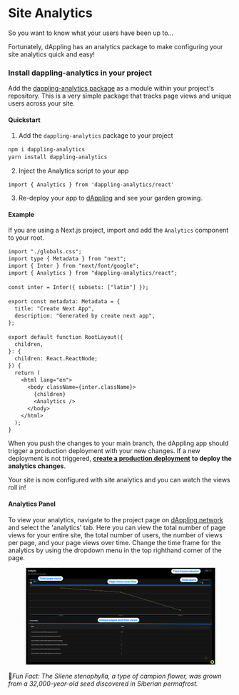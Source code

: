 # Site Analytics

So you want to know what your users have been up to...

Fortunately, dAppling has an analytics package to make configuring your site analytics quick and easy!

### Install dappling-analytics in your project

Add the [dappling-analytics package](https://github.com/alwaysbegrowing/dapplingAnalytics) as a module within your project's repository. This is a very simple package that tracks page views and unique users across your site.

#### Quickstart

1. Add the `dappling-analytics` package to your project

```bash
npm i dappling-analytics
yarn install dappling-analytics
```

2. Inject the Analytics script to your app

```
import { Analytics } from 'dappling-analytics/react'
```

3. Re-deploy your app to [dAppling](https://dappling.network) and see your garden growing.

#### Example

If you are using a Next.js project, import and add the `Analytics` component to your root.

```typescriptreact
import "./globals.css";
import type { Metadata } from "next";
import { Inter } from "next/font/google";
import { Analytics } from "dappling-analytics/react";

const inter = Inter({ subsets: ["latin"] });

export const metadata: Metadata = {
  title: "Create Next App",
  description: "Generated by create next app",
};

export default function RootLayout({
  children,
}: {
  children: React.ReactNode;
}) {
  return (
    <html lang="en">
      <body className={inter.className}>
        {children}
        <Analytics />
      </body>
    </html>
  );
}
```

When you push the changes to your main branch, the dAppling app should trigger a production deployment with your new changes. If a new deployment is not triggered, [**create a production deployment**](create-deployments.md) **to deploy the analytics changes**.

Your site is now configured with site analytics and you can watch the views roll in!

#### Analytics Panel

To view your analytics, navigate to the project page on [dAppling.network](https://dappling.network) and select the 'analytics' tab. Here you can view the total number of page views for your entire site, the total number of users, the number of views per page, and your page views over time. Change the time frame for the analytics by using the dropdown menu in the top righthand corner of the page.

<figure><img src="../.gitbook/assets/CleanShot 2023-08-15 at 10.21.54.png" alt=""><figcaption></figcaption></figure>

:cactus:_Fun Fact: The Silene stenophylla, a type of campion flower, was grown from a 32,000-year-old seed discovered in Siberian permafrost._
